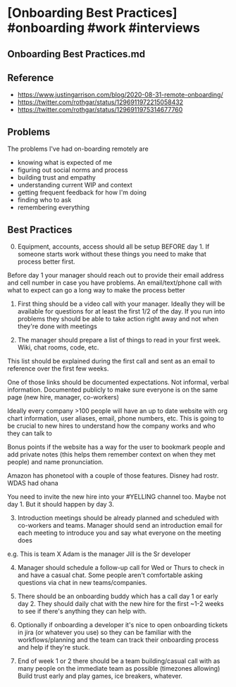 # [Onboarding Best Practices] #onboarding #work #interviews

## Onboarding Best Practices.md

## Reference

- https://www.justingarrison.com/blog/2020-08-31-remote-onboarding/
- https://twitter.com/rothgar/status/1296911972215058432
- https://twitter.com/rothgar/status/1296911975314677760

## Problems

The problems I've had on-boarding remotely are

- knowing what is expected of me
- figuring out social norms and process
- building trust and empathy
- understanding current WIP and context
- getting frequent feedback for how I'm doing
- finding who to ask
- remembering everything

## Best Practices

0. Equipment, accounts, access should all be setup BEFORE day 1. If someone starts work without these things you need to make that process better first.

Before day 1 your manager should reach out to provide their email address and cell number in case you have problems.
An email/text/phone call with what to expect can go a long way to make the process better

1. First thing should be a video call with your manager. Ideally they will be available for questions for at least the first 1/2 of the day. If you run into problems they should be able to take action right away and not when they're done with meetings

2. The manager should prepare a list of things to read in your first week. Wiki, chat rooms, code, etc. 

This list should be explained during the first call and sent as an email to reference over the first few weeks.

One of those links should be documented expectations. Not informal, verbal information. Documented publicly to make sure everyone is on the same page (new hire, manager, co-workers)

Ideally every company >100 people will have an up to date website with org chart information, user aliases, email, phone numbers, etc. This is going to be crucial to new hires to understand how the company works and who they can talk to

Bonus points if the website has a way for the user to bookmark people and add private notes (this helps them remember context on when they met people) and name pronunciation.

Amazon has phonetool with a couple of those features. Disney had rostr. WDAS had ohana

You need to invite the new hire into your #YELLING channel too. Maybe not day 1. But it should happen by day 3.

3. Introduction meetings should be already planned and scheduled with co-workers and teams. Manager should send an introduction email for each meeting to introduce you and say what everyone on the meeting does

e.g.
This is team X
Adam is the manager
Jill is the Sr developer

4. Manager should schedule a follow-up call for Wed or Thurs to check in and have a casual chat. Some people aren't comfortable asking questions via chat in new teams/companies.

5. There should be an onboarding buddy which has a call day 1 or early day 2. They should daily chat with the new hire for the first ~1-2 weeks to see if there's anything they can help with.

6. Optionally if onboarding a developer it's nice to open onboarding tickets in jira (or whatever you use) so they can be familiar with the workflows/planning and the team can track their onboarding process and help if they're stuck.

7. End of week 1 or 2 there should be a team building/casual call with as many people on the immediate team as possible (timezones allowing) Build trust early and play games, ice breakers, whatever.


